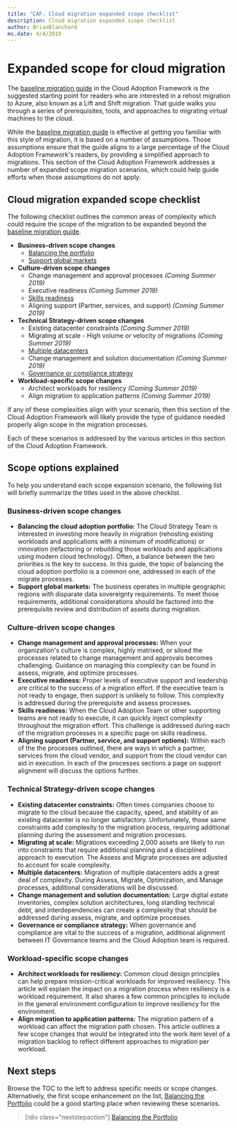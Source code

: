 ```yaml
---
title: "CAF: Cloud migration expanded scope checklist"
description: Cloud migration expanded scope checklist
author: BrianBlanchard
ms.date: 4/4/2019
---
```


# Expanded scope for cloud migration

The [baseline migration guide](../baseline-migration-guide/overview.md) in the Cloud Adoption Framework is the suggested starting point for readers who are interested in a rehost migration to Azure, also known as a Lift and Shift migration. That guide walks you through a series of prerequisites, tools, and approaches to migrating virtual machines to the cloud.

While the [baseline migration guide](../baseline-migration-guide/overview.md) is effective at getting you familiar with this style of migration, it is based on a number of assumptions. Those assumptions ensure that the guide aligns to a large percentage of the Cloud Adoption Framework's readers, by providing a simplified approach to migrations. This section of the Cloud Adoption Framework addresses a number of expanded scope migration scenarios, which could help guide efforts when those assumptions do not apply.

## Cloud migration expanded scope checklist

The following checklist outlines the common areas of complexity which could require the scope of the migration to be expanded beyond the [baseline migration guide](../baseline-migration-guide/overview.md).

- **Business-driven scope changes**
  - [Balancing the portfolio](./balance-the-portfolio.md)
  - [Support global markets](./multiple-regions.md)
- **Culture-driven scope changes**
  - Change management and approval processes *(Coming Summer 2019)*
  - Executive readiness *(Coming Summer 2019)*
  - [Skills readiness](./skills-readiness.md)
  - Aligning support (Partner, services, and support) *(Coming Summer 2019)*
- **Technical Strategy-driven scope changes**
  - Existing datacenter constraints *(Coming Summer 2019)*
  - Migrating at scale - High volume or velocity of migrations *(Coming Summer 2019)*
  - [Multiple datacenters](./multiple-data-centers.md)
  - Change management and solution documentation *(Coming Summer 2019)*
  - [Governance or compliance strategy](./governance-or-compliance.md)
- **Workload-specific scope changes**
  - Architect workloads for resiliency *(Coming Summer 2019)*
  - Align migration to application patterns *(Coming Summer 2019)*

If any of these complexities align with your scenario, then this section of the Cloud Adoption Framework will likely provide the type of guidance needed properly align scope in the migration processes.

Each of these scenarios is addressed by the various articles in this section of the Cloud Adoption Framework.

## Scope options explained

To help you understand each scope expansion scenario, the following list will briefly summarize the titles used in the above checklist.

### Business-driven scope changes

- **Balancing the cloud adoption portfolio:** The Cloud Strategy Team is interested in investing more heavily in migration (rehosting existing workloads and applications with a minimum of modifications) or innovation (refactoring or rebuilding those workloads and applications using modern cloud technology). Often, a balance between the two priorities is the key to success. In this guide, the topic of balancing the cloud adoption portfolio is a common one, addressed in each of the migrate processes.
- **Support global markets:** The business operates in multiple geographic regions with disparate data sovereignty requirements. To meet those requirements, additional considerations should be factored into the prerequisite review and distribution of assets during migration.

### Culture-driven scope changes

- **Change management and approval processes:** When your organization's culture is complex, highly matrixed, or siloed the processes related to change management and approvals becomes challenging. Guidance on managing this complexity can be found in assess, migrate, and optimize processes.
- **Executive readiness:** Proper levels of executive support and leadership are critical to the success of a migration effort. If the executive team is not ready to engage, then support is unlikely to follow. This complexity is addressed during the prerequisite and assess processes.
- **Skills readiness:** When the Cloud Adoption Team or other supporting teams are not ready to execute, it can quickly inject complexity throughout the migration effort. This challenge is addressed during each of the migration processes in a specific page on skills readiness.
- **Aligning support (Partner, service, and support options):** Within each of the the processes outlined, there are ways in which a partner, services from the cloud vendor, and support from the cloud vendor can aid in execution. In each of the processes sections a page on support alignment will discuss the options further.

### Technical Strategy-driven scope changes

- **Existing datacenter constraints:** Often times companies choose to migrate to the cloud because the capacity, speed, and stability of an existing datacenter is no longer satisfactory. Unfortunately, those same constraints add complexity to the migration process, requiring additional planning during the assessment and migration processes.
- **Migrating at scale:** Migrations exceeding 2,000 assets are likely to run into constraints that require additional planning and a disciplined approach to execution. The Assess and Migrate processes are adjusted to account for scale complexity.
- **Multiple datacenters:** Migration of multiple datacenters adds a great deal of complexity. During Assess, Migrate, Optimization, and Manage processes, additional considerations will be discussed.
- **Change management and solution documentation:** Large digital estate inventories, complex solution architectures, long standing technical debt, and interdependencies can create a complexity that should be addressed during assess, migrate, and optimize processes.
- **Governance or compliance strategy:** When governance and compliance are vital to the success of a migration, additional alignment between IT Governance teams and the Cloud Adoption team is required.

### Workload-specific scope changes

- **Architect workloads for resiliency:** Common cloud design principles can help prepare mission-critical workloads for improved resiliency. This article will explain the impact on a migration process when resiliency is a workload requirement. It also shares a few common principles to include in the general environment configuration to improve resiliency for the environment.
- **Align migration to application patterns:** The migration pattern of a workload can affect the migration path chosen. This article outlines a few scope changes that would be integrated into the work item level of a migration backlog to reflect different approaches to migration per workload.

## Next steps

Browse the TOC to the left to address specific needs or scope changes. Alternatively, the first scope enhancement on the list, [Balancing the Portfolio](./balance-the-portfolio.md) could be a good starting place when reviewing these scenarios.

> [!div class="nextstepaction"]
> [Balancing the Portfolio](./balance-the-portfolio.md)